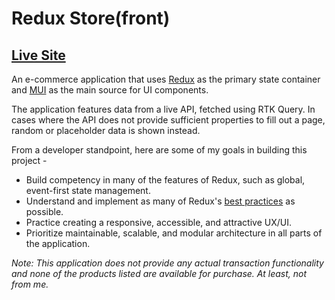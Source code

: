 # Redux Store(front)

## [Live Site](https://dazzling-hummingbird-d1ab8d.netlify.app/)

An e-commerce application that uses [Redux](https://redux-toolkit.js.org/) as the primary state container and [MUI](https://mui.com/) as the main source for UI components.

The application features data from a live API, fetched using RTK Query. In cases where the API does not provide sufficient properties to fill out a page, random or placeholder data is shown instead.

From a developer standpoint, here are some of my goals in building this project -

- Build competency in many of the features of Redux, such as global, event-first state management.
- Understand and implement as many of Redux's [best practices](https://redux.js.org/style-guide/) as possible.
- Practice creating a responsive, accessible, and attractive UX/UI.
- Prioritize maintainable, scalable, and modular architecture in all parts of the application.

_Note: This application does not provide any actual transaction functionality and none of the products listed are available for purchase. At least, not from me._
